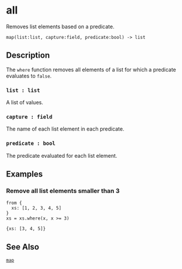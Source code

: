 # all

Removes list elements based on a predicate.

```tql
map(list:list, capture:field, predicate:bool) -> list
```

## Description

The `where` function removes all elements of a list for which a predicate
evaluates to `false`.

### `list : list`

A list of values.

### `capture : field`

The name of each list element in each predicate.

### `predicate : bool`

The predicate evaluated for each list element.

## Examples

### Remove all list elements smaller than 3

```tql
from {
  xs: [1, 2, 3, 4, 5]
}
xs = xs.where(x, x >= 3)
```

```tql
{xs: [3, 4, 5]}
```

## See Also

[`map`](map.md)
